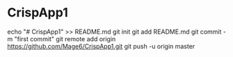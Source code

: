 # CrispApp1
echo "# CrispApp1" >> README.md
git init
git add README.md
git commit -m "first commit"
git remote add origin https://github.com/Mage6/CrispApp1.git
git push -u origin master
